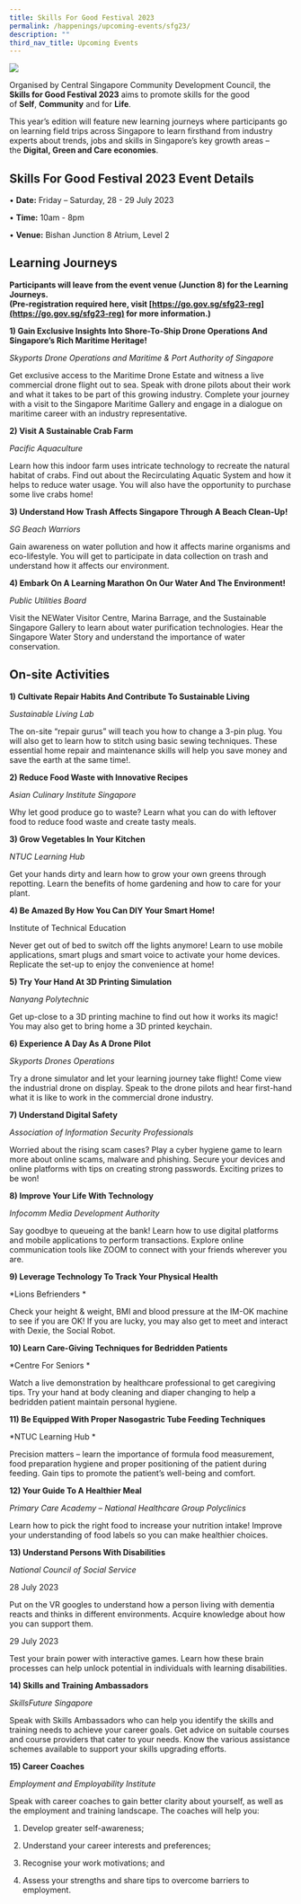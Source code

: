```yaml
---
title: Skills For Good Festival 2023
permalink: /happenings/upcoming-events/sfg23/
description: ""
third_nav_title: Upcoming Events
---
```

![](/images/Happenings/Skills%20For%20Good%20Festival%202023/sfg2023poster.jpg)

Organised by Central Singapore Community Development Council, the **Skills for Good Festival 2023** aims to promote skills for the good of **Self**, **Community** and for **Life**. 

This year’s edition will feature new learning journeys where participants go on learning field trips across Singapore to learn firsthand from industry experts about trends, jobs and skills in Singapore’s key growth areas – the **Digital, Green and Care economies**.


Skills For Good Festival 2023 Event Details
--------------------

•  **Date:**&nbsp;Friday – Saturday,  28 - 29 July 2023

• **Time:**&nbsp;10am - 8pm

• **Venue:**&nbsp;Bishan Junction 8 Atrium, Level 2


Learning Journeys
--------------------
**Participants will leave from the event venue (Junction 8) for the Learning Journeys.  
(Pre-registration required here, visit [https://go.gov.sg/sfg23-reg](https://go.gov.sg/sfg23-reg) for more information.)**

**1) Gain Exclusive Insights Into Shore-To-Ship Drone Operations And Singapore’s Rich Maritime Heritage!**
    

*Skyports Drone Operations and Maritime & Port Authority of Singapore*
  

Get exclusive access to the Maritime Drone Estate and witness a live commercial drone flight out to sea. Speak with drone pilots about their work and what it takes to be part of this growing industry. Complete your journey with a visit to the Singapore Maritime Gallery and engage in a dialogue on maritime career with an industry representative.


**2) Visit A Sustainable Crab Farm**

*Pacific Aquaculture*

Learn how this indoor farm uses intricate technology to recreate the natural habitat of crabs. Find out about the Recirculating Aquatic System and how it helps to reduce water usage. You will also have the opportunity to purchase some live crabs home!


**3) Understand How Trash Affects Singapore Through A Beach Clean-Up!**

*SG Beach Warriors*

Gain awareness on water pollution and how it affects marine organisms and eco-lifestyle. You will get to participate in data collection on trash and understand how it affects our environment.

**4) Embark On A Learning Marathon On Our Water And The Environment!**

*Public Utilities Board*

Visit the NEWater Visitor Centre, Marina Barrage, and the Sustainable Singapore Gallery to learn about water purification technologies. Hear the Singapore Water Story and understand the importance of water conservation.


On-site Activities
--------------------

**1) Cultivate Repair Habits And Contribute To Sustainable Living** 

*Sustainable Living Lab* 

The on-site “repair gurus” will teach you how to change a 3-pin plug. You will also get to learn how to stitch using basic sewing techniques. These essential home repair and maintenance skills will help you save money and save the earth at the same time!. 


**2) Reduce Food Waste with Innovative Recipes**

*Asian Culinary Institute Singapore*

Why let good produce go to waste? Learn what you can do with leftover food to reduce food waste and create tasty meals. 


**3) Grow Vegetables In Your Kitchen** 

*NTUC Learning Hub*

Get your hands dirty and learn how to grow your own greens through repotting. Learn the benefits of home gardening and how to care for your plant.


**4) Be Amazed By How You Can DIY Your Smart Home!** 

Institute of Technical Education

Never get out of bed to switch off the lights anymore! Learn to use mobile applications, smart plugs and smart voice to activate your home devices. Replicate the set-up to enjoy the convenience at home!


**5) Try Your Hand At 3D Printing Simulation**

*Nanyang Polytechnic*

Get up-close to a 3D printing machine to find out how it works its magic! You may also get to bring home a 3D printed keychain.


**6) Experience A Day As A Drone Pilot**

*Skyports Drones Operations*

Try a drone simulator and let your learning journey take flight! Come view the industrial drone on display. Speak to the drone pilots and hear first-hand what it is like to work in the commercial drone industry.


**7) Understand Digital Safety**

*Association of Information Security Professionals*

Worried about the rising scam cases? Play a cyber hygiene game to learn more about online scams, malware and phishing. Secure your devices and online platforms with tips on creating strong passwords. Exciting prizes to be won!
    
**8) Improve Your Life With Technology**

*Infocomm Media Development Authority*

Say goodbye to queueing at the bank! Learn how to use digital platforms and mobile applications to perform transactions. Explore online communication tools like ZOOM to connect with your friends wherever you are.

**9) Leverage Technology To Track Your Physical Health**

*Lions Befrienders *

Check your height & weight, BMI and blood pressure at the IM-OK machine to see if you are OK! If you are lucky, you may also get to meet and interact with Dexie, the Social Robot.


**10) Learn Care-Giving Techniques for Bedridden Patients**

*Centre For Seniors *

Watch a live demonstration by healthcare professional to get caregiving tips. Try your hand at body cleaning and diaper changing to help a bedridden patient maintain personal hygiene.


**11) Be Equipped With Proper Nasogastric Tube Feeding Techniques**

*NTUC Learning Hub *

Precision matters – learn the importance of formula food measurement, food preparation hygiene and proper positioning of the patient during feeding. Gain tips to promote the patient’s well-being and comfort.

**12) Your Guide To A Healthier Meal**

*Primary Care Academy – National Healthcare Group Polyclinics*

Learn how to pick the right food to increase your nutrition intake! Improve your understanding of food labels so you can make healthier choices.

**13) Understand Persons With Disabilities**

*National Council of Social Service*

28 July 2023

Put on the VR googles to understand how a person living with dementia reacts and thinks in different environments. Acquire knowledge about how you can support them.

29 July 2023

Test your brain power with interactive games. Learn how these brain processes can help unlock potential in individuals with learning disabilities.

**14) Skills and Training Ambassadors**

*SkillsFuture Singapore*

Speak with Skills Ambassadors who can help you identify the skills and training needs to achieve your career goals. Get advice on suitable courses and course providers that cater to your needs. Know the various assistance schemes available to support your skills upgrading efforts.

**15) Career Coaches**

*Employment and Employability Institute*

Speak with career coaches to gain better clarity about yourself, as well as the employment and training landscape. The coaches will help you:

1.  Develop greater self-awareness; 
    
2.  Understand your career interests and preferences;
    
3.  Recognise your work motivations; and 
    
4.  Assess your strengths and share tips to overcome barriers to employment.